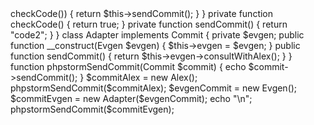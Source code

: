 <?php
    interface Commit 
    {
        public function sendCommit();
    }

    class Alex implements Commit 
    {
        public function sendCommit()
        {
            return "code1";
        }
    }

    class Evgen 
    {
        public function consultWithAlex()
        {
            if ($this->checkCode()) {
               return $this->sendCommit();
            }
        }

        private function checkCode()
        {
            return true;
        }

        private function sendCommit()
        {
            return "code2";
        }
    }

    class Adapter implements Commit
    {
        private $evgen;

        public function __construct(Evgen $evgen)
        {
            $this->evgen = $evgen;
        }

        public function sendCommit()
        {
            return $this->evgen->consultWithAlex();
        }
    }

    function phpstormSendCommit(Commit $commit)
    {
        echo $commit->sendCommit();
    }




    $commitAlex = new Alex();
    
    phpstormSendCommit($commitAlex);


    $evgenCommit = new Evgen();
    $commitEvgen = new Adapter($evgenCommit);
    echo "\n";
    phpstormSendCommit($commitEvgen);
    
    
